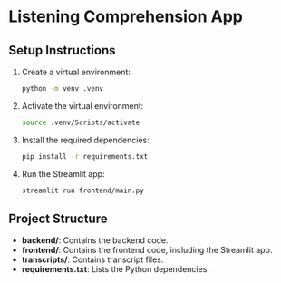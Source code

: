 # Listening Comprehension App

## Setup Instructions

1. Create a virtual environment:
   ```bash
   python -m venv .venv
   ```

2. Activate the virtual environment:
   ```bash
   source .venv/Scripts/activate
   ```

3. Install the required dependencies:
   ```bash
   pip install -r requirements.txt
   ```

4. Run the Streamlit app:
   ```bash
   streamlit run frontend/main.py
   ```

## Project Structure

- **backend/**: Contains the backend code.
- **frontend/**: Contains the frontend code, including the Streamlit app.
- **transcripts/**: Contains transcript files.
- **requirements.txt**: Lists the Python dependencies.